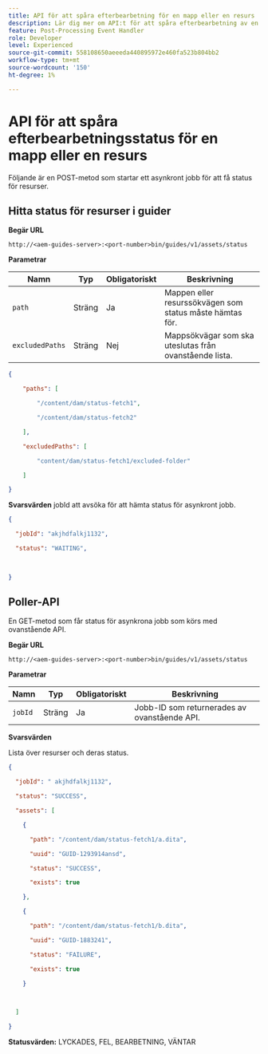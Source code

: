 ```yaml
---
title: API för att spåra efterbearbetning för en mapp eller en resurs
description: Lär dig mer om API:t för att spåra efterbearbetning av en mapp eller en resurs
feature: Post-Processing Event Handler
role: Developer
level: Experienced
source-git-commit: 558108650aeeeda440895972e460fa523b804bb2
workflow-type: tm+mt
source-wordcount: '150'
ht-degree: 1%

---
```


# API för att spåra efterbearbetningsstatus för en mapp eller en resurs

Följande är en POST-metod som startar ett asynkront jobb för att få status för resurser.

## Hitta status för resurser i guider

**Begär URL**

`http://<aem-guides-server>:<port-number>bin/guides/v1/assets/status `

**Parametrar**

| Namn | Typ | Obligatoriskt | Beskrivning |
|----|----|--------|-----------|
| `path` | Sträng | Ja | Mappen eller resurssökvägen som status måste hämtas för. |
| `excludedPaths` | Sträng | Nej | Mappsökvägar som ska uteslutas från ovanstående lista. |

```JSON
{ 

    "paths": [ 

        "/content/dam/status-fetch1", 

        "/content/dam/status-fetch2" 

    ], 

    "excludedPaths": [ 

        "content/dam/status-fetch1/excluded-folder" 

    ] 

} 
```

**Svarsvärden**
jobId att avsöka för att hämta status för asynkront jobb.

```JSON
{ 

  "jobId": "akjhdfalkj1132", 

  "status": "WAITING", 

 

} 
```

## Poller-API

En GET-metod som får status för asynkrona jobb som körs med ovanstående API.

**Begär URL**

`http://<aem-guides-server>:<port-number>bin/guides/v1/assets/status`

**Parametrar**

| Namn | Typ | Obligatoriskt | Beskrivning |
|----|----|--------|-----------|
| `jobId` | Sträng | Ja | Jobb-ID som returnerades av ovanstående API. |

**Svarsvärden**

Lista över resurser och deras status.

```JSON
{ 

  "jobId": " akjhdfalkj1132", 

  "status": "SUCCESS", 

  "assets": [ 

    { 

      "path": "/content/dam/status-fetch1/a.dita", 

      "uuid": "GUID-1293914ansd", 

      "status": "SUCCESS", 

      "exists": true 

    }, 

    { 

      "path": "/content/dam/status-fetch1/b.dita", 

      "uuid": "GUID-1883241", 

      "status": "FAILURE", 

      "exists": true 

    } 

 

  ] 

} 
```

**Statusvärden:** LYCKADES, FEL, BEARBETNING, VÄNTAR
